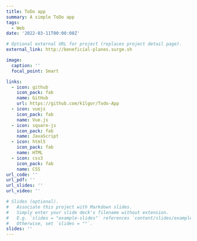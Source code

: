 ```yaml
---
title: ToDo app
summary: A simple ToDo app
tags:
  - Web
date: '2022-03-11T00:00:00Z'

# Optional external URL for project (replaces project detail page).
external_link: http://beneficial-planes.surge.sh

image:
  caption: ''
  focal_point: Smart

links:
  - icon: github
    icon_pack: fab
    name: GitHub
    url: https://github.com/k1lgor/Todo-App
  - icon: vuejs
    icon_pack: fab
    name: Vue.js
  - icon: square-js
    icon_pack: fab
    name: JavaScript
  - icon: html5
    icon_pack: fab
    name: HTML
  - icon: css3
    icon_pack: fab
    name: CSS
url_code: ''
url_pdf: ''
url_slides: ''
url_video: ''

# Slides (optional).
#   Associate this project with Markdown slides.
#   Simply enter your slide deck's filename without extension.
#   E.g. `slides = "example-slides"` references `content/slides/example-slides.md`.
#   Otherwise, set `slides = ""`.
slides: ''
---
```


